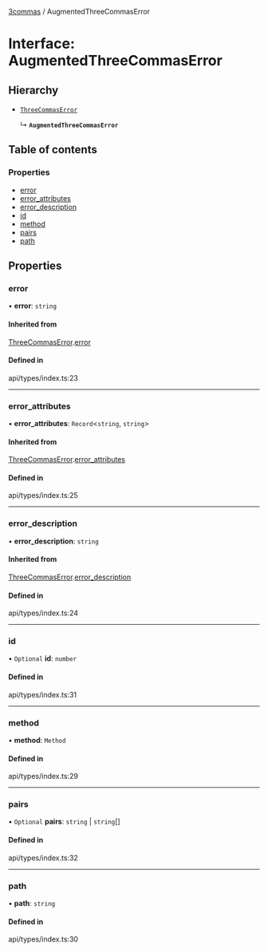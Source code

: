 [3commas](../README.md) / AugmentedThreeCommasError

# Interface: AugmentedThreeCommasError

## Hierarchy

- [`ThreeCommasError`](ThreeCommasError.md)

  ↳ **`AugmentedThreeCommasError`**

## Table of contents

### Properties

- [error](AugmentedThreeCommasError.md#error)
- [error_attributes](AugmentedThreeCommasError.md#error_attributes)
- [error_description](AugmentedThreeCommasError.md#error_description)
- [id](AugmentedThreeCommasError.md#id)
- [method](AugmentedThreeCommasError.md#method)
- [pairs](AugmentedThreeCommasError.md#pairs)
- [path](AugmentedThreeCommasError.md#path)

## Properties

### error

• **error**: `string`

#### Inherited from

[ThreeCommasError](ThreeCommasError.md).[error](ThreeCommasError.md#error)

#### Defined in

api/types/index.ts:23

---

### error_attributes

• **error_attributes**: `Record`\<`string`, `string`\>

#### Inherited from

[ThreeCommasError](ThreeCommasError.md).[error_attributes](ThreeCommasError.md#error_attributes)

#### Defined in

api/types/index.ts:25

---

### error_description

• **error_description**: `string`

#### Inherited from

[ThreeCommasError](ThreeCommasError.md).[error_description](ThreeCommasError.md#error_description)

#### Defined in

api/types/index.ts:24

---

### id

• `Optional` **id**: `number`

#### Defined in

api/types/index.ts:31

---

### method

• **method**: `Method`

#### Defined in

api/types/index.ts:29

---

### pairs

• `Optional` **pairs**: `string` \| `string`[]

#### Defined in

api/types/index.ts:32

---

### path

• **path**: `string`

#### Defined in

api/types/index.ts:30
